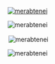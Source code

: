 <p align="center">
    <a href="https://github.com/ryo-ma/github-profile-trophy">
        <img src="https://github-profile-trophy.vercel.app/?username=merabtenei&theme=theme=transparent&no-bg=true&no-frame=true&column=4" alt="merabtenei"/>
    </a>
</p>

<p align="center"><img align="center" src="https://github-readme-stats.vercel.app/api/top-langs/?username=merabtenei&layout=compact&hide_border=true&bg_color=00000000&theme=transparent&langs_count=10" alt="merabtenei" /></p>

<p align="center">&nbsp;<img align="center" src="https://github-readme-stats.vercel.app/api?username=merabtenei&show_icons=true&theme=transparent" alt="merabtenei" /></p>


<p align="center"><img align="center" src="https://github-readme-streak-stats.herokuapp.com/?user=merabtenei&theme=transparent" alt="merabtenei" /></p>

